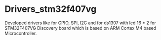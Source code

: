 # Drivers_stm32f407vg
Developed drivers like for GPIO, SPI, I2C and for ds1307 with lcd 16 * 2 for STM32F407VG Discovery board which is based on ARM Cortex M4 based Microcontroller.  
